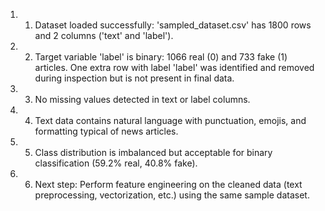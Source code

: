 1. 1. Dataset loaded successfully: 'sampled_dataset.csv' has 1800 rows and 2 columns ('text' and 'label').
2. 2. Target variable 'label' is binary: 1066 real (0) and 733 fake (1) articles. One extra row with label 'label' was identified and removed during inspection but is not present in final data.
3. 3. No missing values detected in text or label columns.
4. 4. Text data contains natural language with punctuation, emojis, and formatting typical of news articles.
5. 5. Class distribution is imbalanced but acceptable for binary classification (59.2% real, 40.8% fake).
6. 6. Next step: Perform feature engineering on the cleaned data (text preprocessing, vectorization, etc.) using the same sample dataset.
